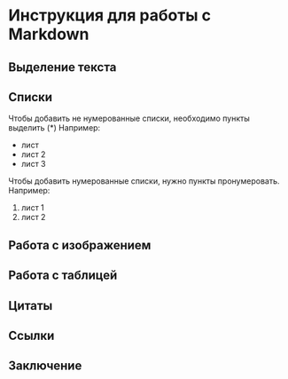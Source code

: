 # Инструкция для работы с Markdown

## Выделение текста

## Списки

Чтобы добавить не нумерованные списки, необходимо пункты выделить (*)
Например:

* лист
* лист 2
* лист 3

Чтобы добавить нумерованные списки, нужно пункты пронумеровать. Например:

1. лист 1
2. лист 2

## Работа с изображением

## Работа с таблицей

## Цитаты

## Ссылки

## Заключение
